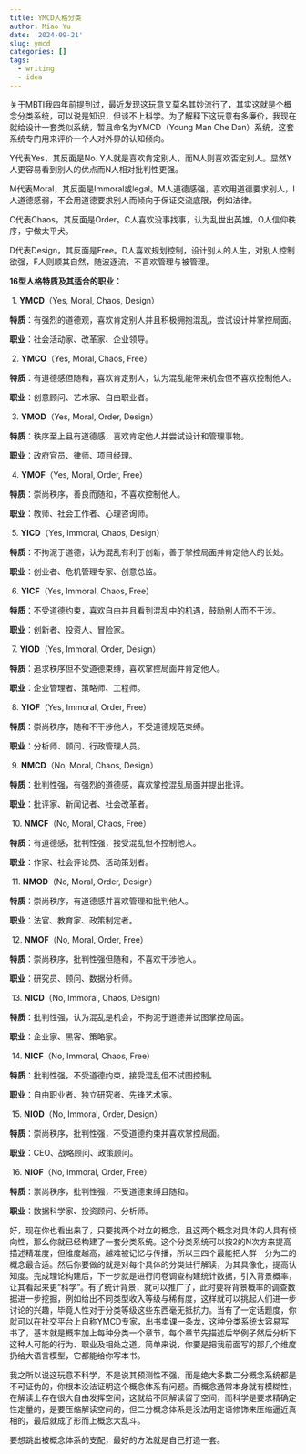 ```yaml
---
title: YMCD人格分类
author: Miao Yu
date: '2024-09-21'
slug: ymcd
categories: []
tags:
  - writing
  - idea
---
```

关于MBTI我四年前提到过，最近发现这玩意又莫名其妙流行了，其实这就是个概念分类系统，可以说是知识，但谈不上科学。为了解释下这玩意有多廉价，我现在就给设计一套类似系统，暂且命名为YMCD（Young Man Che Dan）系统，这套系统专门用来评价一个人对外界的认知倾向。

Y代表Yes，其反面是No. Y人就是喜欢肯定别人，而N人则喜欢否定别人。显然Y人更容易看到别人的优点而N人相对批判性更强。

M代表Moral，其反面是Immoral或legal。M人道德感强，喜欢用道德要求别人，I人道德感弱，不会用道德要求别人而倾向于保证交流底限，例如法律。

C代表Chaos，其反面是Order。C人喜欢没事找事，认为乱世出英雄，O人信仰秩序，宁做太平犬。

D代表Design，其反面是Free。D人喜欢规划控制，设计别人的人生，对别人控制欲强，F人则顺其自然，随波逐流，不喜欢管理与被管理。

**16型人格特质及其适合的职业：**

​	1.	**YMCD**（Yes, Moral, Chaos, Design）

**特质**：有强烈的道德观，喜欢肯定别人并且积极拥抱混乱，尝试设计并掌控局面。

**职业**：社会活动家、改革家、企业领导。

​	2.	**YMCO**（Yes, Moral, Chaos, Free）

**特质**：有道德感但随和，喜欢肯定别人，认为混乱能带来机会但不喜欢控制他人。

**职业**：创意顾问、艺术家、自由职业者。

​	3.	**YMOD**（Yes, Moral, Order, Design）

**特质**：秩序至上且有道德感，喜欢肯定他人并尝试设计和管理事物。

**职业**：政府官员、律师、项目经理。

​	4.	**YMOF**（Yes, Moral, Order, Free）

**特质**：崇尚秩序，善良而随和，不喜欢控制他人。

**职业**：教师、社会工作者、心理咨询师。

​	5.	**YICD**（Yes, Immoral, Chaos, Design）

**特质**：不拘泥于道德，认为混乱有利于创新，善于掌控局面并肯定他人的长处。

**职业**：创业者、危机管理专家、创意总监。

​	6.	**YICF**（Yes, Immoral, Chaos, Free）

**特质**：不受道德约束，喜欢自由并且看到混乱中的机遇，鼓励别人而不干涉。

**职业**：创新者、投资人、冒险家。

​	7.	**YIOD**（Yes, Immoral, Order, Design）

**特质**：追求秩序但不受道德束缚，喜欢掌控局面并肯定他人。

**职业**：企业管理者、策略师、工程师。

​	8.	**YIOF**（Yes, Immoral, Order, Free）

**特质**：崇尚秩序，随和不干涉他人，不受道德规范束缚。

**职业**：分析师、顾问、行政管理人员。

​	9.	**NMCD**（No, Moral, Chaos, Design）

**特质**：批判性强，有强烈的道德感，喜欢掌控混乱局面并提出批评。

**职业**：批评家、新闻记者、社会改革者。

​	10.	**NMCF**（No, Moral, Chaos, Free）

**特质**：有道德感，批判性强，接受混乱但不控制他人。

**职业**：作家、社会评论员、活动策划者。

​	11.	**NMOD**（No, Moral, Order, Design）

**特质**：崇尚秩序，有道德感并喜欢管理和批判他人。

**职业**：法官、教育家、政策制定者。

​	12.	**NMOF**（No, Moral, Order, Free）

**特质**：崇尚秩序，批判性强但随和，不喜欢干涉他人。

**职业**：研究员、顾问、数据分析师。

​	13.	**NICD**（No, Immoral, Chaos, Design）

**特质**：批判性强，认为混乱是机会，不拘泥于道德并试图掌控局面。

**职业**：企业家、黑客、策略家。

​	14.	**NICF**（No, Immoral, Chaos, Free）

**特质**：批判性强，不受道德约束，接受混乱但不试图控制。

**职业**：自由职业者、独立研究者、先锋艺术家。

​	15.	**NIOD**（No, Immoral, Order, Design）

**特质**：崇尚秩序，批判性强，不受道德约束并喜欢掌控局面。

**职业**：CEO、战略顾问、政策顾问。

​	16.	**NIOF**（No, Immoral, Order, Free）

**特质**：崇尚秩序，批判性强，不受道德束缚且随和。

**职业**：数据科学家、投资顾问、分析师。

好，现在你也看出来了，只要找两个对立的概念，且这两个概念对具体的人具有倾向性，那么你就已经构建了一套分类系统。这个分类系统可以按2的N次方来提高描述精准度，但维度越高，越难被记忆与传播，所以三四个最能把人群一分为二的概念最合适。然后你要做的就是对每个具体的分类进行解读，为其具像化，提高认知度。完成理论构建后，下一步就是进行问卷调查构建统计数据，引入背景概率，让其看起来更“科学”。有了统计背景，就可以推广了，此时要将背景概率的调查数据进一步挖掘，例如给出不同类型收入等级与稀有度，这样就可以挑起人们进一步讨论的兴趣，毕竟人性对于分类等级这些东西毫无抵抗力。当有了一定话题度，你就可以在社交平台上自称YMCD专家，出书卖课一条龙，这种分类系统太容易写书了，基本就是概率加上每种分类一个章节，每个章节先描述后举例子然后分析下这种人可能的行为、职业及相处之道。简单来说，你要是把我前面写的那几个维度扔给大语言模型，它都能给你写本书。

我之所以说这玩意不科学，不是说其预测性不强，而是绝大多数二分概念系统都是不可证伪的，你根本没法证明这个概念体系有问题。而概念通常本身就有模糊性，在解读上存在很大自由发挥空间，这就给不同解读留了空间，而科学是要求精确定性定量的，是要压缩解读空间的，但二分概念体系是没法用定语修饰来压缩逼近真相的，最后就成了形而上概念大乱斗。

要想跳出被概念体系的支配，最好的方法就是自己打造一套。
